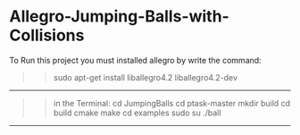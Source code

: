 # Allegro-Jumping-Balls-with-Collisions
To Run this project you must installed allegro by write the command:
>> sudo apt-get install liballegro4.2 liballegro4.2-dev
--------------------------------------------------------------
>> in the Terminal:
>> cd JumpingBalls
>> cd ptask-master
>> mkdir build
>> cd build
>> cmake
>> make
>> cd examples
>> sudo su
>> ./ball

----------------------------------------------------------------

